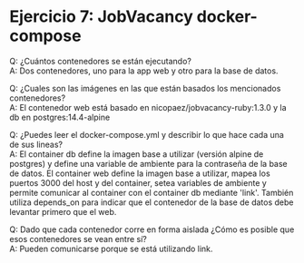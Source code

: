 # Ejercicio 7: JobVacancy docker-compose

Q: ¿Cuántos contenedores se están ejecutando?  
A: Dos contenedores, uno para la app web y otro para la base de datos.

Q: ¿Cuales son las imágenes en las que están basados los mencionados contenedores?  
A: El contenedor web está basado en nicopaez/jobvacancy-ruby:1.3.0 y la db en postgres:14.4-alpine

Q: ¿Puedes leer el docker-compose.yml y describir lo que hace cada una de sus lineas?  
A: El container db define la imagen base a utilizar (versión alpine de postgres) y define una variable de ambiente para la contraseña de la base de datos. El container web define la imagen base a utilizar, mapea los puertos 3000 del host y del container, setea variables de ambiente y permite comunicar al container con el container db mediante 'link'. También utiliza depends_on para indicar que el contenedor de la base de datos debe levantar primero que el web.

Q: Dado que cada contenedor corre en forma aislada ¿Cómo es posible que esos contenedores se vean entre sí?  
A: Pueden comunicarse porque se está utilizando link.